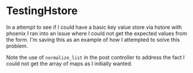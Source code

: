 # TestingHstore

In a attempt to see if I could have a basic key value store via hstore with phoenix I ran into an issue where I could not get the expected values from the form. I'm saving this as an example of how I attempted to solve this problem.

Note the use of `normalize_list` in the post controller to address the fact I could not get the array of maps as I initially wanted. 
